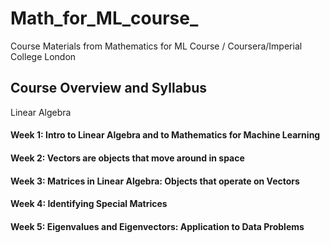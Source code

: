 # Math_for_ML_course_
Course Materials from Mathematics for ML Course / Coursera/Imperial College London



## Course Overview and Syllabus
Linear Algebra
#### Week 1: Intro to Linear Algebra and to Mathematics for Machine Learning
#### Week 2: Vectors are objects that move around in space
#### Week 3: Matrices in Linear Algebra: Objects that operate on Vectors
#### Week 4: Identifying Special Matrices
#### Week 5: Eigenvalues and Eigenvectors: Application to Data Problems
